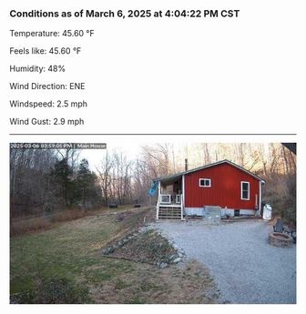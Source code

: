 ### Conditions as of March 6, 2025 at 4:04:22 PM CST 

Temperature: 45.60 &deg;F

Feels like: 45.60 &deg;F

Humidity: 48%

Wind Direction: ENE

Windspeed: 2.5 mph

Wind Gust: 2.9 mph

---

<img src="./images/latest.jpeg"/>

